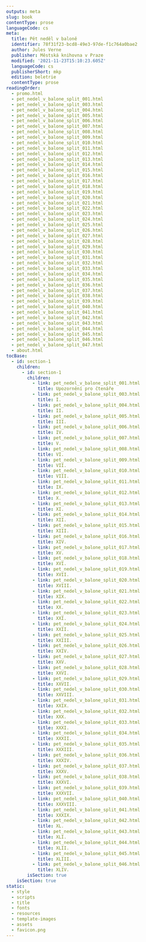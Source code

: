 ```yaml
---
outputs: meta
slug: book
contentType: prose
languageCode: cs
meta:
  title: Pět neděl v baloně
  identifier: 78f31f23-bcd8-49e3-97de-f1c764a0bae2
  author: Jules Verne
  publisher: Městská knihovna v Praze
  modified: '2021-11-23T15:10:23.605Z'
  languageCode: cs
  publisherShort: mkp
  edition: beletrie
  contentType: prose
readingOrder:
  - promo.html
  - pet_nedel_v_balone_split_001.html
  - pet_nedel_v_balone_split_003.html
  - pet_nedel_v_balone_split_004.html
  - pet_nedel_v_balone_split_005.html
  - pet_nedel_v_balone_split_006.html
  - pet_nedel_v_balone_split_007.html
  - pet_nedel_v_balone_split_008.html
  - pet_nedel_v_balone_split_009.html
  - pet_nedel_v_balone_split_010.html
  - pet_nedel_v_balone_split_011.html
  - pet_nedel_v_balone_split_012.html
  - pet_nedel_v_balone_split_013.html
  - pet_nedel_v_balone_split_014.html
  - pet_nedel_v_balone_split_015.html
  - pet_nedel_v_balone_split_016.html
  - pet_nedel_v_balone_split_017.html
  - pet_nedel_v_balone_split_018.html
  - pet_nedel_v_balone_split_019.html
  - pet_nedel_v_balone_split_020.html
  - pet_nedel_v_balone_split_021.html
  - pet_nedel_v_balone_split_022.html
  - pet_nedel_v_balone_split_023.html
  - pet_nedel_v_balone_split_024.html
  - pet_nedel_v_balone_split_025.html
  - pet_nedel_v_balone_split_026.html
  - pet_nedel_v_balone_split_027.html
  - pet_nedel_v_balone_split_028.html
  - pet_nedel_v_balone_split_029.html
  - pet_nedel_v_balone_split_030.html
  - pet_nedel_v_balone_split_031.html
  - pet_nedel_v_balone_split_032.html
  - pet_nedel_v_balone_split_033.html
  - pet_nedel_v_balone_split_034.html
  - pet_nedel_v_balone_split_035.html
  - pet_nedel_v_balone_split_036.html
  - pet_nedel_v_balone_split_037.html
  - pet_nedel_v_balone_split_038.html
  - pet_nedel_v_balone_split_039.html
  - pet_nedel_v_balone_split_040.html
  - pet_nedel_v_balone_split_041.html
  - pet_nedel_v_balone_split_042.html
  - pet_nedel_v_balone_split_043.html
  - pet_nedel_v_balone_split_044.html
  - pet_nedel_v_balone_split_045.html
  - pet_nedel_v_balone_split_046.html
  - pet_nedel_v_balone_split_047.html
  - about.html
tocBase:
  - id: section-1
    children:
      - id: section-1
        children:
          - link: pet_nedel_v_balone_split_001.html
            title: Upozornění pro čtenáře
          - link: pet_nedel_v_balone_split_003.html
            title: I.
          - link: pet_nedel_v_balone_split_004.html
            title: II.
          - link: pet_nedel_v_balone_split_005.html
            title: III.
          - link: pet_nedel_v_balone_split_006.html
            title: IV.
          - link: pet_nedel_v_balone_split_007.html
            title: V.
          - link: pet_nedel_v_balone_split_008.html
            title: VI.
          - link: pet_nedel_v_balone_split_009.html
            title: VII.
          - link: pet_nedel_v_balone_split_010.html
            title: VIII.
          - link: pet_nedel_v_balone_split_011.html
            title: IX.
          - link: pet_nedel_v_balone_split_012.html
            title: X.
          - link: pet_nedel_v_balone_split_013.html
            title: XI.
          - link: pet_nedel_v_balone_split_014.html
            title: XII.
          - link: pet_nedel_v_balone_split_015.html
            title: XIII.
          - link: pet_nedel_v_balone_split_016.html
            title: XIV.
          - link: pet_nedel_v_balone_split_017.html
            title: XV.
          - link: pet_nedel_v_balone_split_018.html
            title: XVI.
          - link: pet_nedel_v_balone_split_019.html
            title: XVII.
          - link: pet_nedel_v_balone_split_020.html
            title: XVIII.
          - link: pet_nedel_v_balone_split_021.html
            title: XIX.
          - link: pet_nedel_v_balone_split_022.html
            title: XX.
          - link: pet_nedel_v_balone_split_023.html
            title: XXI.
          - link: pet_nedel_v_balone_split_024.html
            title: XXII.
          - link: pet_nedel_v_balone_split_025.html
            title: XXIII.
          - link: pet_nedel_v_balone_split_026.html
            title: XXIV.
          - link: pet_nedel_v_balone_split_027.html
            title: XXV.
          - link: pet_nedel_v_balone_split_028.html
            title: XXVI.
          - link: pet_nedel_v_balone_split_029.html
            title: XXVII.
          - link: pet_nedel_v_balone_split_030.html
            title: XXVIII.
          - link: pet_nedel_v_balone_split_031.html
            title: XXIX.
          - link: pet_nedel_v_balone_split_032.html
            title: XXX.
          - link: pet_nedel_v_balone_split_033.html
            title: XXXI.
          - link: pet_nedel_v_balone_split_034.html
            title: XXXII.
          - link: pet_nedel_v_balone_split_035.html
            title: XXXIII.
          - link: pet_nedel_v_balone_split_036.html
            title: XXXIV.
          - link: pet_nedel_v_balone_split_037.html
            title: XXXV.
          - link: pet_nedel_v_balone_split_038.html
            title: XXXVI.
          - link: pet_nedel_v_balone_split_039.html
            title: XXXVII.
          - link: pet_nedel_v_balone_split_040.html
            title: XXXVIII.
          - link: pet_nedel_v_balone_split_041.html
            title: XXXIX.
          - link: pet_nedel_v_balone_split_042.html
            title: XL.
          - link: pet_nedel_v_balone_split_043.html
            title: XLI.
          - link: pet_nedel_v_balone_split_044.html
            title: XLII.
          - link: pet_nedel_v_balone_split_045.html
            title: XLIII.
          - link: pet_nedel_v_balone_split_046.html
            title: XLIV.
        isSection: true
    isSection: true
static:
  - style
  - scripts
  - title
  - fonts
  - resources
  - template-images
  - assets
  - favicon.png
---
```

